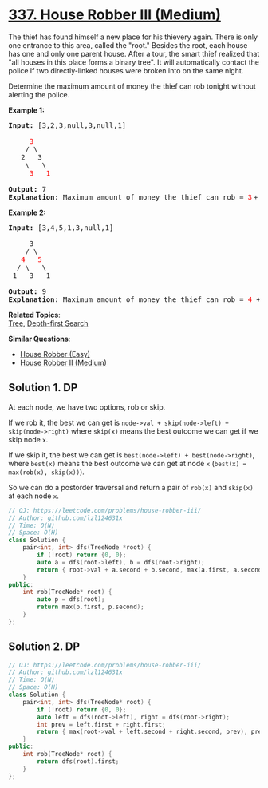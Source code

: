 # [337. House Robber III (Medium)](https://leetcode.com/problems/house-robber-iii/)

<p>The thief has found himself a new place for his thievery again. There is only one entrance to this area, called the "root." Besides the root, each house has one and only one parent house. After a tour, the smart thief realized that "all houses in this place forms a binary tree". It will automatically contact the police if two directly-linked houses were broken into on the same night.</p>

<p>Determine the maximum amount of money the thief can rob tonight without alerting the police.</p>

<p><b>Example 1:</b></p>

<pre><strong>Input: </strong>[3,2,3,null,3,null,1]

     <font color="red">3</font>
    / \
   2   3
    \   \ 
     <font color="red">3   1
</font>
<strong>Output:</strong> 7 
<strong>Explanation:</strong>&nbsp;Maximum amount of money the thief can rob = <font color="red" style="font-family: sans-serif, Arial, Verdana, &quot;Trebuchet MS&quot;;">3</font><span style="font-family: sans-serif, Arial, Verdana, &quot;Trebuchet MS&quot;;"> + </span><font color="red" style="font-family: sans-serif, Arial, Verdana, &quot;Trebuchet MS&quot;;">3</font><span style="font-family: sans-serif, Arial, Verdana, &quot;Trebuchet MS&quot;;"> + </span><font color="red" style="font-family: sans-serif, Arial, Verdana, &quot;Trebuchet MS&quot;;">1</font><span style="font-family: sans-serif, Arial, Verdana, &quot;Trebuchet MS&quot;;"> = </span><b style="font-family: sans-serif, Arial, Verdana, &quot;Trebuchet MS&quot;;">7</b><span style="font-family: sans-serif, Arial, Verdana, &quot;Trebuchet MS&quot;;">.</span></pre>

<p><b>Example 2:</b></p>

<pre><strong>Input: </strong>[3,4,5,1,3,null,1]

&nbsp;    3
    / \
   <font color="red">4</font>   <font color="red">5</font>
  / \   \ 
 1   3   1

<strong>Output:</strong> 9
<strong>Explanation:</strong>&nbsp;Maximum amount of money the thief can rob = <font color="red">4</font> + <font color="red">5</font> = <b>9</b>.
</pre>

**Related Topics**:  
[Tree](https://leetcode.com/tag/tree/), [Depth-first Search](https://leetcode.com/tag/depth-first-search/)

**Similar Questions**:
* [House Robber (Easy)](https://leetcode.com/problems/house-robber/)
* [House Robber II (Medium)](https://leetcode.com/problems/house-robber-ii/)

## Solution 1. DP

At each node, we have two options, rob or skip.

If we rob it, the best we can get is `node->val + skip(node->left) + skip(node->right)` where `skip(x)` means the best outcome we can get if we skip node  `x`.

If we skip it, the best we can get is `best(node->left) + best(node->right)`, where `best(x)` means the best outcome we can get at node `x` (`best(x) = max(rob(x), skip(x))`).

So we can do a postorder traversal and return a pair of `rob(x)` and `skip(x)` at each node `x`.

```cpp
// OJ: https://leetcode.com/problems/house-robber-iii/
// Author: github.com/lzl124631x
// Time: O(N)
// Space: O(H)
class Solution {
    pair<int, int> dfs(TreeNode *root) {
        if (!root) return {0, 0};
        auto a = dfs(root->left), b = dfs(root->right);
        return { root->val + a.second + b.second, max(a.first, a.second) + max(b.first, b.second) };
    }
public:
    int rob(TreeNode* root) {
        auto p = dfs(root);
        return max(p.first, p.second);
    }
};
```

## Solution 2. DP

```cpp
// OJ: https://leetcode.com/problems/house-robber-iii/
// Author: github.com/lzl124631x
// Time: O(N)
// Space: O(H)
class Solution {
    pair<int, int> dfs(TreeNode* root) {
        if (!root) return {0, 0};
        auto left = dfs(root->left), right = dfs(root->right);
        int prev = left.first + right.first;
        return { max(root->val + left.second + right.second, prev), prev };
    }
public:
    int rob(TreeNode* root) {
        return dfs(root).first;
    }
};
```